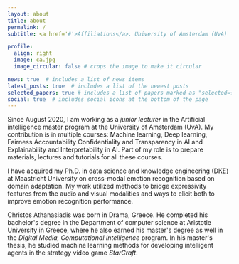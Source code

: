 ```yaml
---
layout: about
title: about
permalink: /
subtitle: <a href='#'>Affiliations</a>. University of Amsterdam (UvA)

profile:
  align: right
  image: ca.jpg
  image_circular: false # crops the image to make it circular

news: true  # includes a list of news items
latest_posts: true  # includes a list of the newest posts
selected_papers: true # includes a list of papers marked as "selected={true}"
social: true  # includes social icons at the bottom of the page
---
```



Since August 2020, I am working as a <em>junior lecturer</em> in the Artificial intelligence master program at the University of Amsterdam (UvA). My contribution is in multiple courses: Machine learning, Deep learning, Fairness Accountability Confidentiality and Transparency in AI and Explainability and Interpretability in AI. Part of my role is to prepare materials, lectures and tutorials for all these courses.

I have acquired my Ph.D. in data science and knowledge engineering (DKE) at Maastricht University on cross-modal emotion recognition based on domain adaptation. My work utilized methods to bridge expressivity features from the audio and visual modalities and ways to elicit both to improve emotion recognition performance.

Christos Athanasiadis was born in Drama, Greece. He completed his bachelor's degree in the Department of computer science at Aristotle University in Greece, where he also earned his master's degree as well in the <em>Digital Media, Computational Intelligence</em> program. In his master's thesis, he studied machine learning methods for developing intelligent agents in the strategy video game <em>StarCraft</em>.




 